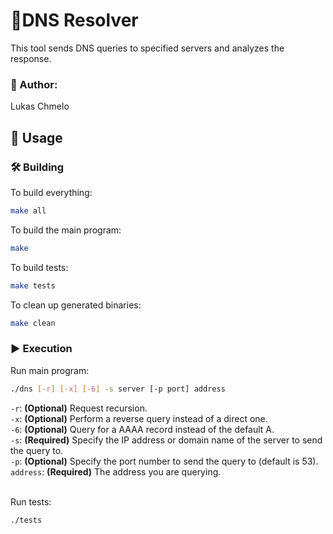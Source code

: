 # 📎DNS Resolver

This tool sends DNS queries to specified servers and analyzes the response.
### 📝 Author: 
Lukas Chmelo

####
## 🚀 Usage

####
### 🛠 Building
To build everything:
```bash
make all
```
To build the main program:
```bash
make
```
To build tests:
```bash
make tests
```
To clean up generated binaries:
```bash
make clean
```

####
### ▶️ Execution
Run main program:
```bash
./dns [-r] [-x] [-6] -s server [-p port] address
```
`-r`: **(Optional)** Request recursion. <br>
`-x`: **(Optional)** Perform a reverse query instead of a direct one. <br>
`-6`: **(Optional)** Query for a AAAA record instead of the default A. <br>
`-s`: **(Required)** Specify the IP address or domain name of the server to send the query to. <br>
`-p`: **(Optional)** Specify the port number to send the query to (default is 53). <br>
`address`: **(Required)** The address you are querying. <br><br>

Run tests:
```bash
./tests
```
